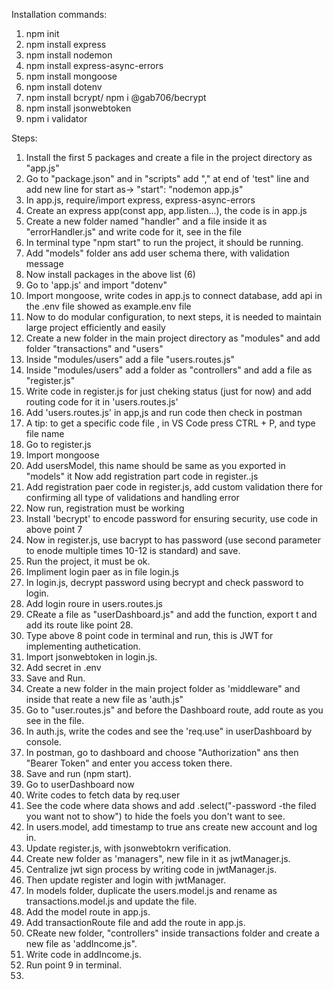 Installation commands:

1. npm init
2. npm install express
3. npm install nodemon
4. npm install express-async-errors
5. npm install mongoose
6. npm install dotenv
7. npm install bcrypt/ npm i @gab706/becrypt
8. npm install jsonwebtoken
9. npm i validator



Steps:

1. Install the first 5 packages and create a file in the project directory as "app.js"
2. Go to "package.json" and in "scripts" add "," at end of 'test" line and add new line for start as-> "start": "nodemon app.js"
3. In app.js, require/import express, express-async-errors
4. Create an express app(const app, app.listen...), the code is in app.js
5. Create a new folder named "handler" and a file inside it as "errorHandler.js" and write code for it, see in the file
6. In terminal type "npm start" to run the project, it should be running.
7. Add "models" folder ans add user schema there, with validation message
8. Now install packages in the above list (6)
9. Go to 'app.js' and import "dotenv"
10. Import mongoose, write codes in app.js to connect database, add api in the .env file showed as example.env file
11. Now to do modular configuration, to next steps, it is needed to maintain large project efficiently and easily
12. Create a new folder in the main project directory as "modules" and add folder "transactions" and "users"
13. Inside "modules/users" add a file "users.routes.js"
14. Inside "modules/users" add a folder as "controllers" and add a file as "register.js"
15. Write code in register.js for just cheking status (just for now) and add routing code for it in 'users.routes.js'
16. Add 'users.routes.js' in app,js and run code then check in postman
17. A tip: to get a specific code file , in VS Code press CTRL + P, and type file name
18. Go to register.js
19. Import mongoose
20. Add usersModel, this name should be same as you exported in "models" it Now add registration part code in register..js
21. Add registration paer code in register.js, add custom validation there for confirming all type of validations and handling error
22. Now run, registration must be working
23. Install 'becrypt' to encode password for ensuring security, use code in above point 7
24. Now in register.js, use bacrypt to has password (use second parameter to enode multiple times 10-12 is standard) and save.
25. Run the project, it must be ok.
26. Impliment login paer as in file login.js
27. In login.js, decrypt password using becrypt and check password to login.
28. Add login roure in users.routes.js
29. CReate a file as "userDashboard.js" and add the function, export t and add its route like point 28.
30. Type above 8 point code in terminal and run, this is JWT for implementing authetication.
31. Import jsonwebtoken in login.js.
32. Add secret in .env
33. Save and Run.
34. Create a new folder in the main project folder as 'middleware" and inside that reate a new file as 'auth.js"
35. Go to "user.routes.js" and before the Dashboard route, add route as you see in the file.
36. In auth.js, write the codes and see the 'req.use" in userDashboard by console.
37. In postman, go to dashboard and choose "Authorization" ans then "Bearer Token" and enter you access token there.
38. Save and run (npm start).
39. Go to userDashboard now
40. Write codes to fetch data by req.user
41. See the code where data shows and add .select("-password -the filed you want not to show") to hide the foels you don't want to see.
42. In users.model, add timestamp to true ans create new account and log in.
43. Update register.js, with jsonwebtokrn verification.
44. Create new folder as 'managers", new file in it as jwtManager.js.
45. Centralize jwt sign process by writing code in jwtManager.js. 
46. Then update register and login with jwtManager.
47. In models folder, duplicate the users.model.js and rename as transactions.model.js and update the file.
48. Add the model route in app.js.
49. Add transactionRoute file and add the route in app.js.
50. CReate new folder, "controllers" inside transactions folder and create a new file as 'addIncome.js".
51. Write code in addIncome.js.
52. Run point 9 in terminal.
53. 